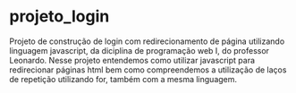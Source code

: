 
# projeto_login
Projeto de construção de login com redirecionamento de página utilizando linguagem javascript, da diciplina de programação web I, do professor Leonardo.
Nesse projeto entendemos como utilizar javascript para redirecionar páginas html bem como compreendemos a utilização de laços de repetição utilizando for, também com a mesma linguagem.

